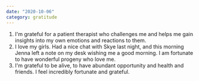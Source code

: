 ```yaml
---
date: "2020-10-06"
category: gratitude
---
```

1. I'm grateful for a patient therapist who challenges me and helps me gain insights into my own emotions and reactions to them.
2. I love my girls. Had a nice chat with Skye last night, and this morning Jenna left a note on my desk wishing me a good morning. I am fortunate to have wonderful progeny who love me.
3. I'm grateful to be alive, to have abundant opportunity and health and friends. I feel incredibly fortunate and grateful.
